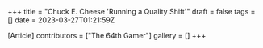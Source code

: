 +++
title = "Chuck E. Cheese 'Running a Quality Shift'"
draft = false
tags = []
date = 2023-03-27T01:21:59Z

[Article]
contributors = ["The 64th Gamer"]
gallery = []
+++

